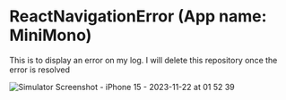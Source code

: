 # ReactNavigationError (App name: MiniMono)
This is to display an error on my log. I will delete this repository once the error is resolved

![Simulator Screenshot - iPhone 15 - 2023-11-22 at 01 52 39](https://github.com/cartagenae/ReactNavigationError/assets/6395465/1b0deb00-259d-4695-a342-da3d31c3db97)
